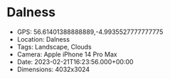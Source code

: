 # Dalness

- GPS: 56.61401388888889,-4.9935527777777775
- Location: Dalness
- Tags: Landscape, Clouds
- Camera: Apple iPhone 14 Pro Max
- Date: 2023-02-21T16:23:56.000+00:00
- Dimensions: 4032x3024
